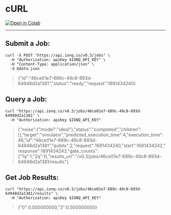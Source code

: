 # cURL

[![Open in Colab](https://colab.research.google.com/assets/colab-badge.svg)](https://colab.research.google.com/github/ionq-samples/getting-started/blob/main/curl/main.ipynb)

---

## Submit a Job:

```shell
curl -X POST "https://api.ionq.co/v0.3/jobs" \
  -H "Authorization: apiKey $IONQ_API_KEY" \
  -H "Content-Type: application/json" \
  -d @data.json
```

> {"id":"46ce01e7-689c-49c8-893d-64948d2a1381","status":"ready","request":1691434240}

## Query a Job:

```shell
curl "https://api.ionq.co/v0.3/jobs/46ce01e7-689c-49c8-893d-64948d2a1381" \
  -H "Authorization: apiKey $IONQ_API_KEY"
```

> {"noise":{"model":"ideal"},"status":"completed","children":[],"target":"simulator","predicted_execution_time":4,"execution_time":46,"id":"46ce01e7-689c-49c8-893d-64948d2a1381","qubits":2,"request":1691434240,"start":1691434242,"response":1691434242,"gate_counts":{"1q":1,"2q":1},"results_url":"/v0.3/jobs/46ce01e7-689c-49c8-893d-64948d2a1381/results"}

## Get Job Results:

```shell
curl "https://api.ionq.co/v0.3/jobs/46ce01e7-689c-49c8-893d-64948d2a1381/results" \
  -H "Authorization: apiKey $IONQ_API_KEY"
```

> {"0":0.500000000,"3":0.500000000}
